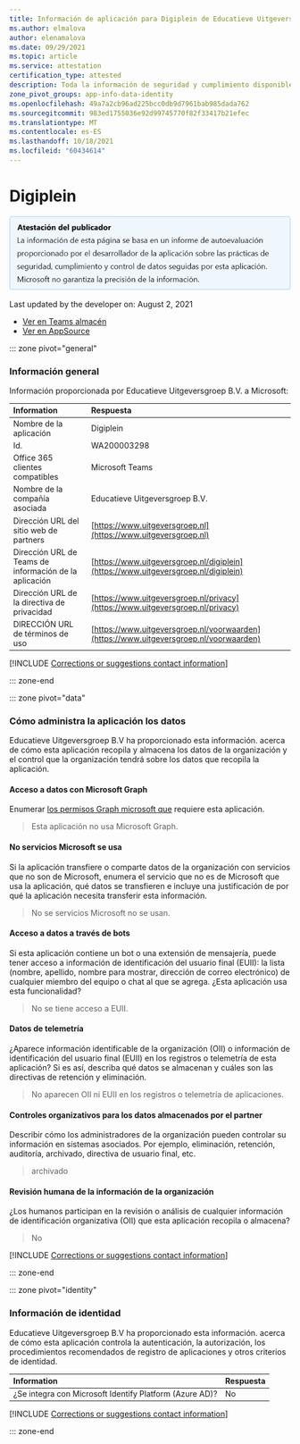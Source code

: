 ```yaml
---
title: Información de aplicación para Digiplein de Educatieve Uitgeversgroep B.V.
ms.author: elmalova
author: elenamalova
ms.date: 09/29/2021
ms.topic: article
ms.service: attestation
certification_type: attested
description: Toda la información de seguridad y cumplimiento disponible para Digiplein, sus directivas de tratamiento de datos, su información de catálogo de aplicaciones de Microsoft Cloud App Security e información de seguridad y cumplimiento en el Registro CSA STAR.
zone_pivot_groups: app-info-data-identity
ms.openlocfilehash: 49a7a2cb96ad225bcc0db9d7961bab985dada762
ms.sourcegitcommit: 983ed1755036e92d99745770f82f33417b21efec
ms.translationtype: MT
ms.contentlocale: es-ES
ms.lasthandoff: 10/18/2021
ms.locfileid: "60434614"
---
```

# <a name="digiplein"></a>Digiplein

<p></p>
<img alt="Publisher Attestation: The information on this page is based on a self-assessment report provided by the app developer on the security, compliance, and data handling practices followed by this app. Microsoft makes no guarantees regarding the accuracy of the information." src="../media/attested.png" width="650" />
<p>Last updated by the developer on: August 2, 2021</p>

* <a href="https://teams.microsoft.com/l/app/9a58f891-dad9-4c01-bf1a-3c418fb6b282" target="_blank">Ver en Teams almacén</a>
* <a href="https://appsource.microsoft.com/product/office/WA200003298" target="_blank">Ver en AppSource</a>

::: zone pivot="general"

### <a name="general-information"></a>Información general

Información proporcionada por Educatieve Uitgeversgroep B.V. a Microsoft:

| **Information** | **Respuesta** |
|:----------------|:-------------|
| Nombre de la aplicación | Digiplein |
| Id. | WA200003298 |
| Office 365 clientes compatibles | Microsoft Teams |
| Nombre de la compañía asociada | Educatieve Uitgeversgroep B.V. |
| Dirección URL del sitio web de partners | [https://www.uitgeversgroep.nl](https://www.uitgeversgroep.nl) |
| Dirección URL de Teams de información de la aplicación | [https://www.uitgeversgroep.nl/digiplein](https://www.uitgeversgroep.nl/digiplein) |
| Dirección URL de la directiva de privacidad | [https://www.uitgeversgroep.nl/privacy](https://www.uitgeversgroep.nl/privacy) |
| DIRECCIÓN URL de términos de uso | [https://www.uitgeversgroep.nl/voorwaarden](https://www.uitgeversgroep.nl/voorwaarden) |

 [!INCLUDE [Corrections or suggestions contact information](../includes/corrections-or-suggestions.md)]

::: zone-end

::: zone pivot="data"

### <a name="how-the-app-handles-data"></a>Cómo administra la aplicación los datos

Educatieve Uitgeversgroep B.V ha proporcionado esta información. acerca de cómo esta aplicación recopila y almacena los datos de la organización y el control que la organización tendrá sobre los datos que recopila la aplicación.

#### <a name="data-access-using-microsoft-graph"></a>Acceso a datos con Microsoft Graph

Enumerar [los permisos Graph microsoft que](https://docs.microsoft.com/graph/permissions-reference) requiere esta aplicación.

>Esta aplicación no usa Microsoft Graph.


#### <a name="non-microsoft-services-used"></a>No servicios Microsoft se usa

Si la aplicación transfiere o comparte datos de la organización con servicios que no son de Microsoft, enumera el servicio que no es de Microsoft que usa la aplicación, qué datos se transfieren e incluye una justificación de por qué la aplicación necesita transferir esta información.

>No se servicios Microsoft no se usan.

#### <a name="data-access-via-bots"></a>Acceso a datos a través de bots

Si esta aplicación contiene un bot o una extensión de mensajería, puede tener acceso a información de identificación del usuario final (EUII): la lista (nombre, apellido, nombre para mostrar, dirección de correo electrónico) de cualquier miembro del equipo o chat al que se agrega. ¿Esta aplicación usa esta funcionalidad?

>No se tiene acceso a EUII.


#### <a name="telemetry-data"></a>Datos de telemetría

¿Aparece información identificable de la organización (OII) o información de identificación del usuario final (EUII) en los registros o telemetría de esta aplicación? Si es así, describa qué datos se almacenan y cuáles son las directivas de retención y eliminación.

>No aparecen OII ni EUII en los registros o telemetría de aplicaciones.

#### <a name="organizational-controls-for-data-stored-by-partner"></a>Controles organizativos para los datos almacenados por el partner

Describir cómo los administradores de la organización pueden controlar su información en sistemas asociados. Por ejemplo, eliminación, retención, auditoría, archivado, directiva de usuario final, etc.

>archivado

#### <a name="human-review-of-organizational-information"></a>Revisión humana de la información de la organización

¿Los humanos participan en la revisión o análisis de cualquier información de identificación organizativa (OII) que esta aplicación recopila o almacena?

>No

[!INCLUDE [Corrections or suggestions contact information](../includes/corrections-or-suggestions.md)]

::: zone-end


::: zone pivot="identity"

### <a name="identity-information"></a>Información de identidad

Educatieve Uitgeversgroep B.V ha proporcionado esta información. acerca de cómo esta aplicación controla la autenticación, la autorización, los procedimientos recomendados de registro de aplicaciones y otros criterios de identidad.

| **Information** | **Respuesta** |
|:----------------|:-------------|
| ¿Se integra con Microsoft Identify Platform (Azure AD)?  | No |

[!INCLUDE [Corrections or suggestions contact information](../includes/corrections-or-suggestions.md)]

::: zone-end
